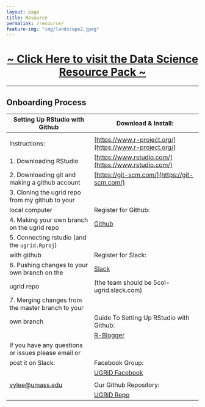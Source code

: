 ```yaml
---
layout: page
title: Resource
permalink: /resource/
feature-img: "img/landscape2.jpeg"
--- 
```


<center><h1><a href="https://docs.google.com/document/d/1ybqfYYISGWTvPbdcLfyf95g8Sx3HmcP7qFnsJLpAnOw/edit">~ Click Here to visit the Data Science Resource Pack ~</a></h1></center>                                                          

-----

<h2> Onboarding Process </h2>

Setting Up RStudio with Github                              | Download & Install:
----------------------------------------------------------- | -----------------------------------------------------------
                                                            | 
Instructions:                                               | [https://www.r-project.org/](https://www.r-project.org/) 
1. Downloading RStudio                                      | [https://www.rstudio.com/](https://www.rstudio.com/)  
2. Downloading git and making a github account              | [https://git-scm.com/](https://git-scm.com/)  
3. Cloning the ugrid repo from my github to your            |  
  local computer                                            | Register for Github:
4. Making your own branch on the ugrid repo                 | [Github](https://github.com/) 
5. Connecting rstudio (and the `ugrid.Rproj`)               | 
  with github                                               | Register for Slack:
6. Pushing changes to your own branch on the                | [Slack](https://slack.com/) 
  ugrid repo                                                | (the team should be 5col-ugrid.slack.com)
7. Merging changes from the master branch to your           |     
  own branch                                                | Guide To Setting Up RStudio with Github:   
                                                            | [R-Blogger](https://www.r-bloggers.com/rstudio-and-github/)   
If you have any questions or issues please email or         | 
post it on Slack:                                           | Facebook Group:
                                                            | [UGRiD Facebook](https://www.facebook.com/groups/787225494648469/)
                                                            | 
vylee@umass.edu                                             | Our Github Repository:
                                                            | [UGRiD Repo](https://github.com/tommyjee/ugrid) 
                                                            
                                                            
